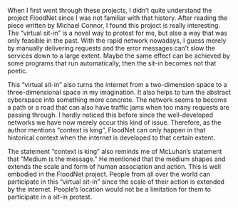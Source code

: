 When I first went through these projects, I didn’t quite understand the project FloodNet since I was not familiar with that history. After reading the piece written by Michael Connor, I found this project is really interesting. The “virtual sit-in” is a novel way to protest for me, but also a way that was only feasible in the past. With the rapid network nowadays, I guess merely by manually delivering requests and the error messages can’t slow the services down to a large extent. Maybe the same effect can be achieved by some programs that run automatically, then the sit-in becomes not that poetic. 

This “virtual sit-in” also turns the internet from a two-dimension space to a three-dimensional space in my imagination. It also helps to turn the abstract cyberspace into something more concrete. The network seems to become a path or a road that can also have traffic jams when too many requests are passing through. I hardly noticed this before since the well-developed networks we have now merely occur this kind of issue. Therefore, as the author mentions “context is king”, FloodNet can only happen in that historical context when the internet is developed to that certain extent.

The statement “context is king” also reminds me of McLuhan’s statement that “Medium is the message.” He mentioned that the medium shapes and extends the scale and form of human association and action. This is well embodied in the FloodNet project. People from all over the world can participate in this “virtual sit-in” since the scale of their action is extended by the internet. People’s location would not be a limitation for them to participate in a sit-in protest. 